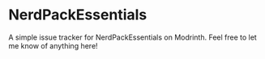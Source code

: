 # NerdPackEssentials

A simple issue tracker for NerdPackEssentials on Modrinth. Feel free to let me know of anything here!
